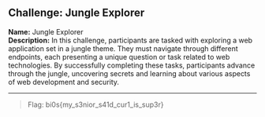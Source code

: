 ## Challenge: Jungle Explorer

**Name:** Jungle Explorer <br>
**Description:** In this challenge, participants are tasked with exploring a web application set in a jungle theme. They must navigate through different endpoints, each presenting a unique question or task related to web technologies. By successfully completing these tasks, participants advance through the jungle, uncovering secrets and learning about various aspects of web development and security.

---

> Flag: bi0s{my_s3nior_s41d_cur1_is_sup3r}